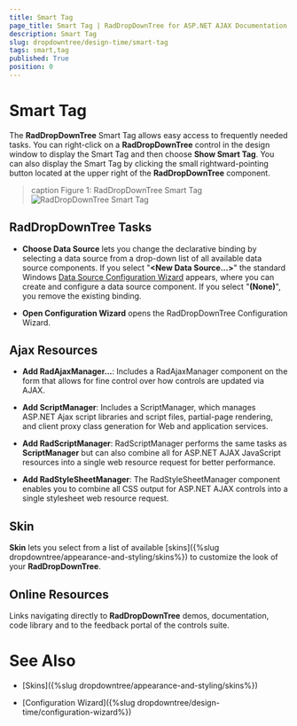 ```yaml
---
title: Smart Tag
page_title: Smart Tag | RadDropDownTree for ASP.NET AJAX Documentation
description: Smart Tag
slug: dropdowntree/design-time/smart-tag
tags: smart,tag
published: True
position: 0
---
```


# Smart Tag



The **RadDropDownTree** Smart Tag allows easy access to frequently needed tasks. You can right-click on  a **RadDropDownTree** control in the design window to display the Smart Tag and then choose **Show Smart Tag**. You can also display the Smart Tag by clicking the small rightward-pointing button located at the upper right of the **RadDropDownTree** component.

>caption Figure 1: RadDropDownTree Smart Tag
![RadDropDownTree Smart Tag](images/dropdowntree-smart-tag-menu.png)



## RadDropDownTree Tasks

* **Choose Data Source** lets you change the declarative binding by selecting a data source from a drop-down list of all available data source components. If you select "**\<New Data Source...\>**" the standard Windows [Data Source Configuration Wizard](https://msdn2.microsoft.com/en-us/library/ms247282(VS.80).aspx) appears, where you can create and configure a data source component. If you select "**(None)**", you remove the existing binding.

* **Open Configuration Wizard** opens the RadDropDownTree Configuration Wizard.



## Ajax Resources

* **Add RadAjaxManager...**: Includes a RadAjaxManager component on the form that allows for fine control over how controls are updated via AJAX.

* **Add ScriptManager**: Includes a ScriptManager, which manages ASP.NET Ajax script libraries and script files, partial-page rendering, and client proxy class generation for Web and application services.

* **Add RadScriptManager**: RadScriptManager performs the same tasks as **ScriptManager** but can also combine all for ASP.NET AJAX JavaScript resources into a single web resource request for better performance.

* **Add RadStyleSheetManager**: The RadStyleSheetManager component enables you to combine all CSS output for ASP.NET AJAX controls into a single stylesheet web resource request.



## Skin

**Skin** lets you select from a list of available [skins]({%slug dropdowntree/appearance-and-styling/skins%}) to customize the look of your **RadDropDownTree**.



## Online Resources

Links navigating directly to **RadDropDownTree** demos, documentation, code library and to the feedback portal of the controls suite.




# See Also

 * [Skins]({%slug dropdowntree/appearance-and-styling/skins%})

 * [Configuration Wizard]({%slug dropdowntree/design-time/configuration-wizard%})
